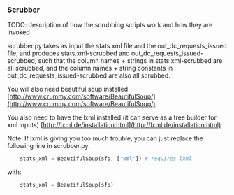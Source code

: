 ### Scrubber

TODO: description of how the scrubbing scripts work and how they are invoked

scrubber.py takes as input the stats.xml file and the out_dc_requests_issued file, and produces stats.xml-scrubbed and out_dc_requests_issued-scrubbed, such that the column names + strings in stats.xml-scrubbed are all scrubbed, and the column names + string constants in out_dc_requests_issued-scrubbed are also all scrubbed.

You will also need beautiful soup installed [http://www.crummy.com/software/BeautifulSoup/](http://www.crummy.com/software/BeautifulSoup/)

You also need to have the lxml installed (it can serve as a tree builder for xml inputs) [http://lxml.de/installation.html](http://lxml.de/installation.html)

Note:
If lxml is giving you too much trouble, you can just replace the following line in scrubber.py:

```python
	stats_xml = BeautifulSoup(sfp, ['xml']) # requires lxml
```

with:

```python
	stats_xml = BeautifulSoup(sfp)
```
